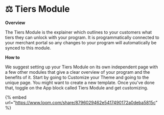 # ⚖ Tiers Module

**Overview**

The Tiers Module is the explainer which outlines to your customers what tiers they can unlock with your program. It is programmatically connected to your merchant portal so any changes to your program will automatically be synced to this module.&#x20;

**How to**

We suggest setting up your Tiers Module on its own independent page with a few other modules that give a clear overview of your program and the benefits of it. Start by going to Customize your Theme and going to the unique page. You might want to create a new template. Once you've done that, toggle on the App block called Tiers Module and get customizing.

{% embed url="https://www.loom.com/share/8796029462e5417490172a0deba5815c" %}




